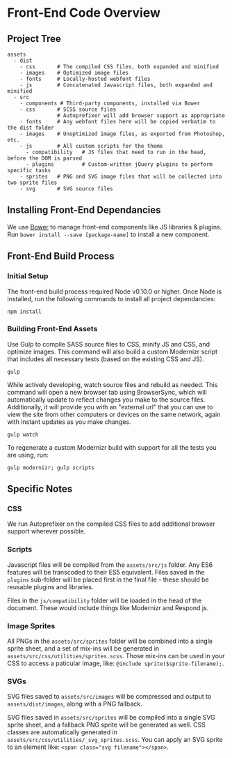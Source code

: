 # Front-End Code Overview

## Project Tree

    assets
      - dist
        - css       # The compiled CSS files, both expanded and minified
        - images    # Optimized image files
        - fonts     # Locally-hosted webfont files
        - js        # Concatenated Javascript files, both expanded and minified
      - src
        - components # Third-party components, installed via Bower
        - css       # SCSS source files
                    # Autoprefixer will add browser support as appropriate
        - fonts     # Any webfont files here will be copied verbatim to the dist folder
        - images    # Unoptimized image files, as exported from Photoshop, etc.
        - js        # All custom scripts for the theme
          - compatibility   # JS files that need to run in the head, before the DOM is parsed
          - plugins         # Custom-written jQuery plugins to perform specific tasks
        - sprites   # PNG and SVG image files that will be collected into two sprite files
        - svg       # SVG source files

## Installing Front-End Dependancies

We use [Bower](http://bower.io) to manage front-end components like JS libraries & plugins. Run `bower install --save [package-name]` to install a new component.


## Front-End Build Process

### Initial Setup

The front-end build process required Node v0.10.0 or higher. Once Node is installed, run the following commands to install all project dependancies:

    npm install

### Building Front-End Assets

Use Gulp to compile SASS source files to CSS, minify JS and CSS, and optimize images. This command will also build a custom Modernizr script that includes all necessary tests (based on the existing CSS and JS).

    gulp

While actively developing, watch source files and rebuild as needed. This command will open a new browser tab using BrowserSync, which will automatically update to reflect changes you make to the source files. Additionally, it will provide you with an "external url" that you can use to view the site from other computers or devices on the same network, again with instant updates as you make changes.

    gulp watch

To regenerate a custom Modernizr build with support for all the tests you are using, run:

    gulp modernizr; gulp scripts


## Specific Notes

### CSS

We run Autoprefixer on the compiled CSS files to add additional browser support wherever possible.

### Scripts

Javascript files will be compiled from the `assets/src/js` folder. Any ES6 features will be transcoded to their ES5 equivalent. Files saved in the `plugins` sub-folder will be placed first in the final file - these should be reusable plugins and libraries.

Files in the `js/compatibility` folder will be loaded in the head of the document. These would include things like Modernizr and Respond.js.

### Image Sprites

All PNGs in the `assets/src/sprites` folder will be combined into a single sprite sheet, and a set of mix-ins will be generated in `assets/src/css/utilities/sprites.scss`. Those mix-ins can be used in your CSS to access a paticular image, like: `@include sprite($sprite-filename);`.

### SVGs

SVG files saved to `assets/src/images` will be compressed and output to `assets/dist/images`, along with a PNG fallback.

SVG files saved in `assets/src/sprites` will be compiled into a single SVG sprite sheet, and a fallback PNG sprite will be generated as well. CSS classes are automatically generated in `assets/src/css/utilities/_svg_sprites.scss`. You can apply an SVG sprite to an element like: `<span class="svg filename"></span>`.